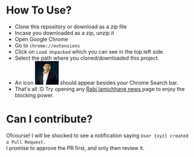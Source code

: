 ﻿

# How To Use?
- Clone this repository or download as a zip file
- Incase you downloaded as a zip, unzip it
- Open Google Chrome
- Go to `chrome://extensions`
- Click on `Load Unpacked` which you can see in the top left side.
- Select the path where you cloned/downloaded this project.
- An icon <img src="icon-stark.png" alt="🐺" width="64"/> should appear besides your Chrome Search bar.
- That's all :D Try opening any [Rabi lamichhane news ](https://www.google.com/search?q=rabis) page to enjoy the blocking power.



# Can I contribute?
Ofcourse! I will be shocked to see a notification saying `User {xyz} created a Pull Request.` <br/>
I promise to approve the PR first, and only then review it.
